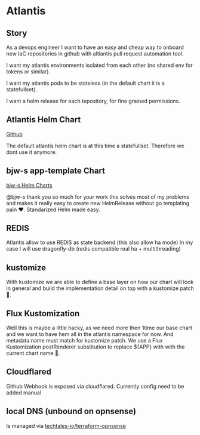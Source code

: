 # Atlantis

## Story

As a devops engineer I want to have an easy and cheap way to onboard new IaC repositories in github with altlantis pull request automation tool.

I want my atlantis environments isolated from each other (no shared env for tokens or similar).

I want my atlantis pods to be stateless (in the default chart it is a statefullset).

I want a helm release for each tepository, for fine grained permissions.

## Atlantis Helm Chart

[Github](https://github.com/runatlantis/helm-charts)

The default atlantis helm chart is at this time a statefullset. Therefore we dont use it anymore.

## bjw-s app-template Chart

[bjw-s Helm Charts](https://bjw-s-labs.github.io/helm-charts/docs/app-template/)

@bjw-s thank you so much for your work this solves most of my problems and makes it really easy to create new HelmRelease without go templating pain ❤️. Standarized Helm made easy.

## REDIS

Atlantis allow to use REDIS as state backend (this also allow ha mode)
In my case I will use dragonfly-db (redis compatible real ha + multithreading)

## kustomize

With kustomize we are able to define a base layer on how our chart will look in general and build the implementation detail on top with a kustomize patch 💪.

## Flux Kustomization

Well this is maybe a little hacky, as we need more then 1time our base chart and we want to have hem all in the atlantis namespace for now. And metadata.name must match for kustomize patch.
We use a Flux Kustomization postRenderer substitution to replace ${APP} with with the current chart name 🧙.

## Cloudflared

Github Webhook is exposed via cloudflared. Currently config need to be added manual

## local DNS (unbound on opnsense)

Is managed via [techtales-io/terraform-opnsense](https://github.com/techtales-io/terraform-opnsense)
